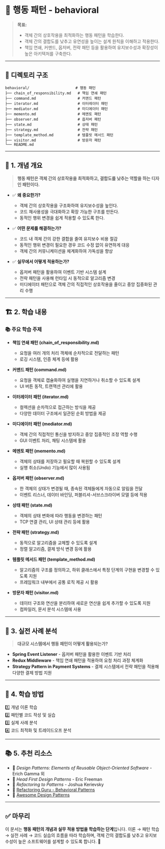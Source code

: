 # 📂 행동 패턴 - behavioral

> **목표:**  
> - 객체 간의 상호작용을 최적화하는 행동 패턴을 학습한다.  
> - 객체 간의 결합도를 낮추고 유연성을 높이는 설계 원칙을 이해하고 적용한다.  
> - 책임 연쇄, 커맨드, 옵저버, 전략 패턴 등을 활용하여 유지보수성과 확장성이 높은 아키텍처를 구축한다.

---

## 📌 **디렉토리 구조**
```
behavioral/                     # 행동 패턴
├── chain_of_responsibility.md   # 책임 연쇄 패턴
├── command.md                   # 커맨드 패턴
├── iterator.md                  # 이터레이터 패턴
├── mediator.md                  # 미디에이터 패턴
├── memento.md                   # 메멘토 패턴
├── observer.md                  # 옵저버 패턴
├── state.md                     # 상태 패턴
├── strategy.md                  # 전략 패턴
├── template_method.md           # 템플릿 메서드 패턴
├── visitor.md                   # 방문자 패턴
└── README.md
```

---

## 📖 **1. 개념 개요**
> **행동 패턴은 객체 간의 상호작용을 최적화하고, 결합도를 낮추는 역할을 하는 디자인 패턴이다.**

- ✅ **왜 중요한가?**  
  - 객체 간의 상호작용을 구조화하여 유지보수성을 높인다.
  - 코드 재사용성을 극대화하고 확장 가능한 구조를 만든다.
  - 동적인 행위 변경을 쉽게 적용할 수 있도록 한다.

- ✅ **어떤 문제를 해결하는가?**  
  - 코드 내 객체 간의 강한 결합을 줄여 유지보수 비용 절감
  - 동적인 행위 변경이 필요한 경우 코드 수정 없이 유연하게 대응
  - 객체 간의 커뮤니케이션을 체계화하여 가독성을 향상

- ✅ **실무에서 어떻게 적용하는가?**  
  - 옵저버 패턴을 활용하여 이벤트 기반 시스템 설계
  - 전략 패턴을 사용해 런타임 시 동적으로 알고리즘 변경
  - 미디에이터 패턴으로 객체 간의 직접적인 상호작용을 줄이고 중앙 집중화된 관리 수행

---

## 🏗 **2. 학습 내용**
### 📚 주요 학습 주제
- **책임 연쇄 패턴 (chain_of_responsibility.md)**
  - 요청을 여러 개의 처리 객체에 순차적으로 전달하는 패턴
  - 로깅 시스템, 인증 체계 등에 활용

- **커맨드 패턴 (command.md)**
  - 요청을 객체로 캡슐화하여 실행을 지연하거나 취소할 수 있도록 설계
  - UI 버튼 동작, 트랜잭션 관리에 활용

- **이터레이터 패턴 (iterator.md)**
  - 컬렉션을 순차적으로 접근하는 방식을 제공
  - 다양한 데이터 구조에서 일관된 순회 방법을 제공

- **미디에이터 패턴 (mediator.md)**
  - 객체 간의 직접적인 통신을 방지하고 중앙 집중적인 조정 역할 수행
  - GUI 이벤트 처리, 채팅 시스템에 활용

- **메멘토 패턴 (memento.md)**
  - 객체의 상태를 저장하고 필요할 때 복원할 수 있도록 설계
  - 실행 취소(Undo) 기능에서 많이 사용됨

- **옵저버 패턴 (observer.md)**
  - 한 객체의 상태가 변경될 때, 종속된 객체들에게 자동으로 알림을 전달
  - 이벤트 리스너, 데이터 바인딩, 퍼블리셔-서브스크라이버 모델 등에 적용

- **상태 패턴 (state.md)**
  - 객체의 상태 변화에 따라 행동을 변경하는 패턴
  - TCP 연결 관리, UI 상태 관리 등에 활용

- **전략 패턴 (strategy.md)**
  - 동적으로 알고리즘을 교체할 수 있도록 설계
  - 정렬 알고리즘, 결제 방식 변경 등에 활용

- **템플릿 메서드 패턴 (template_method.md)**
  - 알고리즘의 구조를 정의하고, 하위 클래스에서 특정 단계의 구현을 변경할 수 있도록 지원
  - 프레임워크 내부에서 공통 로직 제공 시 활용

- **방문자 패턴 (visitor.md)**
  - 데이터 구조와 연산을 분리하여 새로운 연산을 쉽게 추가할 수 있도록 지원
  - 컴파일러, 문서 분석 시스템에 사용

---

## 🚀 **3. 실전 사례 분석**
> **대규모 시스템에서 행동 패턴이 어떻게 활용되는가?**

- **Spring Event Listener** - 옵저버 패턴을 활용한 이벤트 기반 처리
- **Redux Middleware** - 책임 연쇄 패턴을 적용하여 요청 처리 과정 체계화
- **Strategy Pattern in Payment Systems** - 결제 시스템에서 전략 패턴을 적용해 다양한 결제 방법 지원

---

## 🎯 **4. 학습 방법**
1️⃣ 개념 이론 학습  
2️⃣ 패턴별 코드 작성 및 실습  
3️⃣ 실제 사례 분석  
4️⃣ 코드 최적화 및 트레이드오프 분석  

---

## 📚 **5. 추천 리소스**
- 📖 _Design Patterns: Elements of Reusable Object-Oriented Software_ - Erich Gamma 외  
- 📖 _Head First Design Patterns_ - Eric Freeman  
- 📖 _Refactoring to Patterns_ - Joshua Kerievsky  
- 📌 [Refactoring Guru - Behavioral Patterns](https://refactoring.guru/design-patterns/behavioral)  
- 📌 [Awesome Design Patterns](https://github.com/DovAmir/awesome-design-patterns)  

---

## ✅ **마무리**
이 문서는 **행동 패턴의 개념과 실무 적용 방법을 학습하는 단계**입니다.
이론 → 패턴 학습 → 실전 사례 → 코드 실습의 흐름을 따라 학습하며,
객체 간의 결합도를 낮추고 유지보수성이 높은 소프트웨어를 설계할 수 있도록 합니다. 🚀

